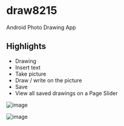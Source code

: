 # draw8215
Android Photo Drawing App

Highlights
------

* Drawing
* Insert text
* Take picture
* Draw / write on the picture
* Save
* View all saved drawings on a Page Slider

![image](https://user-images.githubusercontent.com/25067011/28244594-4d704b60-69bc-11e7-9012-96e19b5843de.png)

![image](https://user-images.githubusercontent.com/25067011/28244604-a67bf858-69bc-11e7-97d4-c45724c17937.png)

